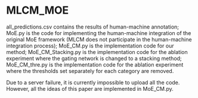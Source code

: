 # MLCM_MOE
all_predictions.csv contains the results of human-machine annotation; 
MoE.py is the code for implementing the human-machine integration of the original MoE framework (MLCM does not participate in the human-machine integration process); 
MoE_CM.py is the implementation code for our method; 
MoE_CM_Stacking.py is the implementation code for the ablation experiment where the gating network is changed to a stacking method; 
MoE_CM_thre.py is the implementation code for the ablation experiment where the thresholds set separately for each category are removed.

Due to a server failure, it is currently impossible to upload all the code. However, all the ideas of this paper are implemented in MoE_CM.py.
